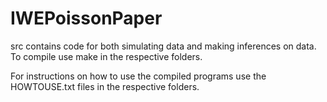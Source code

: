 # IWEPoissonPaper

src contains code for both simulating data and making inferences on data. To compile
use make in the respective folders.

For instructions on how to use the compiled programs use the HOWTOUSE.txt files in the respective folders.
